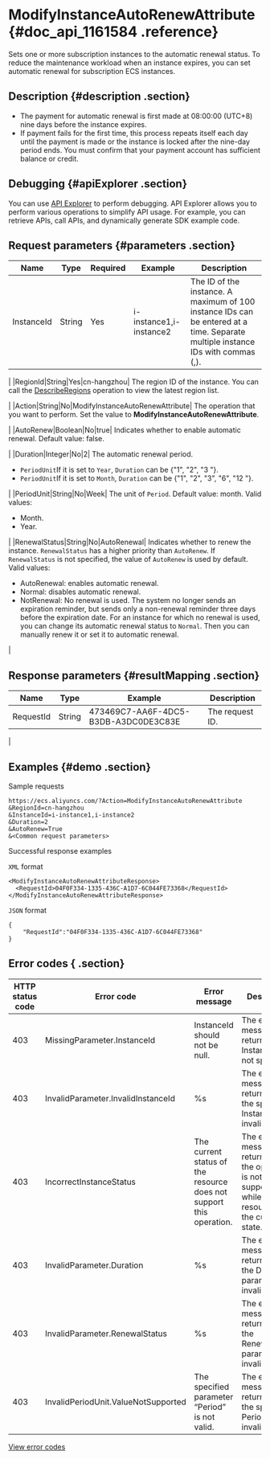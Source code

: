 # ModifyInstanceAutoRenewAttribute {#doc_api_1161584 .reference}

Sets one or more subscription instances to the automatic renewal status. To reduce the maintenance workload when an instance expires, you can set automatic renewal for subscription ECS instances.

## Description {#description .section}

-   The payment for automatic renewal is first made at 08:00:00 \(UTC+8\) nine days before the instance expires.
-   If payment fails for the first time, this process repeats itself each day until the payment is made or the instance is locked after the nine-day period ends. You must confirm that your payment account has sufficient balance or credit.

## Debugging {#apiExplorer .section}

You can use [API Explorer](https://api.aliyun.com/#product=Ecs&api=ModifyInstanceAutoRenewAttribute) to perform debugging. API Explorer allows you to perform various operations to simplify API usage. For example, you can retrieve APIs, call APIs, and dynamically generate SDK example code.

## Request parameters {#parameters .section}

|Name|Type|Required|Example|Description|
|----|----|--------|-------|-----------|
|InstanceId|String|Yes|i-instance1,i-instance2| The ID of the instance. A maximum of 100 instance IDs can be entered at a time. Separate multiple instance IDs with commas \(,\).

 |
|RegionId|String|Yes|cn-hangzhou| The region ID of the instance. You can call the [DescribeRegions](~~25609~~) operation to view the latest region list.

 |
|Action|String|No|ModifyInstanceAutoRenewAttribute| The operation that you want to perform. Set the value to **ModifyInstanceAutoRenewAttribute**.

 |
|AutoRenew|Boolean|No|true| Indicates whether to enable automatic renewal. Default value: false.

 |
|Duration|Integer|No|2| The automatic renewal period.

 -   `PeriodUnit`If it is set to `Year`, `Duration` can be \{"1", "2", "3 "\}.
-   `PeriodUnit`If it is set to `Month`, `Duration` can be \{"1", "2", "3", "6", "12 "\}.

 |
|PeriodUnit|String|No|Week| The unit of `Period`. Default value: month. Valid values:

 -   Month.
-   Year.

 |
|RenewalStatus|String|No|AutoRenewal| Indicates whether to renew the instance. `RenewalStatus` has a higher priority than `AutoRenew`. If `RenewalStatus` is not specified, the value of `AutoRenew` is used by default. Valid values:

 -   AutoRenewal: enables automatic renewal.
-   Normal: disables automatic renewal.
-   NotRenewal: No renewal is used. The system no longer sends an expiration reminder, but sends only a non-renewal reminder three days before the expiration date. For an instance for which no renewal is used, you can change its automatic renewal status to `Normal`. Then you can manually renew it or set it to automatic renewal.

 |

## Response parameters {#resultMapping .section}

|Name|Type|Example|Description|
|----|----|-------|-----------|
|RequestId|String|473469C7-AA6F-4DC5-B3DB-A3DC0DE3C83E| The request ID.

 |

## Examples {#demo .section}

Sample requests

``` {#request_demo}
https://ecs.aliyuncs.com/?Action=ModifyInstanceAutoRenewAttribute
&RegionId=cn-hangzhou 
&InstanceId=i-instance1,i-instance2 
&Duration=2 
&AutoRenew=True 
&<Common request parameters>
```

Successful response examples

`XML` format

``` {#xml_return_success_demo}
<ModifyInstanceAutoRenewAttributeResponse>
  <RequestId>04F0F334-1335-436C-A1D7-6C044FE73368</RequestId> 
</ModifyInstanceAutoRenewAttributeResponse>
```

`JSON` format

``` {#json_return_success_demo}
{
	"RequestId":"04F0F334-1335-436C-A1D7-6C044FE73368"
}
```

## Error codes { .section}

|HTTP status code|Error code|Error message|Description|
|----------------|----------|-------------|-----------|
|403|MissingParameter.InstanceId|InstanceId should not be null.|The error message returned when InstanceId is not specified.|
|403|InvalidParameter.InvalidInstanceId|%s|The error message returned when the specified InstanceId is invalid.|
|403|IncorrectInstanceStatus|The current status of the resource does not support this operation.|The error message returned when the operation is not supported while the resource is in the current state.|
|403|InvalidParameter.Duration|%s|The error message returned when the Duration parameter is invalid.|
|403|InvalidParameter.RenewalStatus|%s|The error message returned when the RenewalStatus parameter is invalid.|
|403|InvalidPeriodUnit.ValueNotSupported|The specified parameter “Period” is not valid.|The error message returned when the specified PeriodUnit is invalid.|

[View error codes](https://error-center.aliyun.com/status/product/Ecs)

